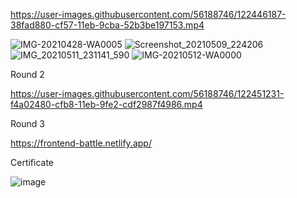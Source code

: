 



https://user-images.githubusercontent.com/56188746/122446187-38fad880-cf57-11eb-9cba-52b3be197153.mp4









![IMG-20210428-WA0005](https://user-images.githubusercontent.com/56188746/122446113-24b6db80-cf57-11eb-8664-82cda216ec3b.jpg)
![Screenshot_20210509_224206](https://user-images.githubusercontent.com/56188746/122446127-2aacbc80-cf57-11eb-99af-44fa6e1e2a3d.jpg)
![IMG_20210511_231141_590](https://user-images.githubusercontent.com/56188746/122446145-2f717080-cf57-11eb-9bc3-02ee896b50d3.jpg)
![IMG-20210512-WA0000](https://user-images.githubusercontent.com/56188746/122446163-339d8e00-cf57-11eb-8a77-9df8571b3e96.jpg)



Round 2


https://user-images.githubusercontent.com/56188746/122451231-f4a02480-cfb8-11eb-9fe2-cdf2987f4986.mp4




Round 3


https://frontend-battle.netlify.app/


Certificate


![image](https://user-images.githubusercontent.com/56188746/145187942-34ec41ea-0e8e-4de6-856a-f10f7d681e02.png)


